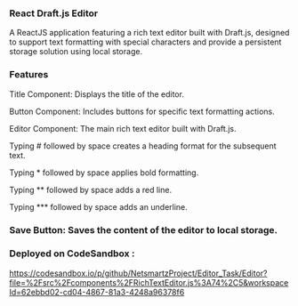### React Draft.js Editor

A ReactJS application featuring a rich text editor built with Draft.js, designed to support text formatting with special characters and provide a persistent storage solution using local storage.

### Features
Title Component: Displays the title of the editor.

Button Component: Includes buttons for specific text formatting actions.

Editor Component: The main rich text editor built with Draft.js.

Typing # followed by space creates a heading format for the subsequent text.

Typing * followed by space applies bold formatting.

Typing ** followed by space adds a red line.

Typing *** followed by space adds an underline.

### Save Button: Saves the content of the editor to local storage.


### Deployed on CodeSandbox : 
https://codesandbox.io/p/github/NetsmartzProject/Editor_Task/Editor?file=%2Fsrc%2Fcomponents%2FRichTextEditor.js%3A74%2C5&workspaceId=62ebbd02-cd04-4867-81a3-4248a96378f6

